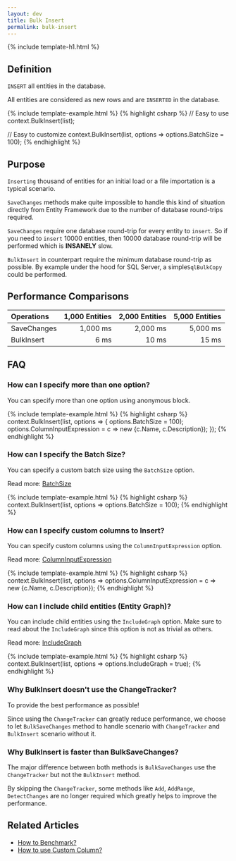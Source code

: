 ```yaml
---
layout: dev
title: Bulk Insert
permalink: bulk-insert
---
```


{% include template-h1.html %}

## Definition
`INSERT` all entities in the database.

All entities are considered as new rows and are `INSERTED` in the database.

{% include template-example.html %} 
{% highlight csharp %}
// Easy to use
context.BulkInsert(list);

// Easy to customize
context.BulkInsert(list, options => options.BatchSize = 100);
{% endhighlight %}

## Purpose
`Inserting` thousand of entities for an initial load or a file importation is a typical scenario.

`SaveChanges` methods make quite impossible to handle this kind of situation directly from Entity Framework due to the number of database round-trips required.

`SaveChanges` require one database round-trip for every entity to `insert`. So if you need to `insert` 10000 entities, then 10000 database round-trip will be performed which is **INSANELY** slow.

`BulkInsert` in counterpart require the minimum database round-trip as possible. By example under the hood for SQL Server, a simple`SqlBulkCopy` could be performed.

## Performance Comparisons

| Operations      | 1,000 Entities | 2,000 Entities | 5,000 Entities |
| :-------------- | -------------: | -------------: | -------------: |
| SaveChanges     | 1,000 ms       | 2,000 ms       | 5,000 ms       |
| BulkInsert      | 6 ms           | 10 ms          | 15 ms          |

## FAQ

### How can I specify more than one option?
You can specify more than one option using anonymous block.

{% include template-example.html %} 
{% highlight csharp %}
context.BulkInsert(list, options => {
	options.BatchSize = 100);
	options.ColumnInputExpression = c => new {c.Name, c.Description});
});
{% endhighlight %}

### How can I specify the Batch Size?
You can specify a custom batch size using the `BatchSize` option.

Read more: [BatchSize](/batch-size)

{% include template-example.html %} 
{% highlight csharp %}
context.BulkInsert(list, options => options.BatchSize = 100);
{% endhighlight %}

### How can I specify custom columns to Insert?
You can specify custom columns using the `ColumnInputExpression` option.

Read more: [ColumnInputExpression](/column-input-expression)

{% include template-example.html %} 
{% highlight csharp %}
context.BulkInsert(list, options => options.ColumnInputExpression = c => new {c.Name, c.Description});
{% endhighlight %}

### How can I include child entities (Entity Graph)?
You can include child entities using the `IncludeGraph` option. Make sure to read about the `IncludeGraph` since this option is not as trivial as others.

Read more: [IncludeGraph](/include-graph)

{% include template-example.html %} 
{% highlight csharp %}
context.BulkInsert(list, options => options.IncludeGraph = true);
{% endhighlight %}

### Why BulkInsert doesn't use the ChangeTracker?
To provide the best performance as possible!

Since using the `ChangeTracker` can greatly reduce performance, we choose to let `BulkSaveChanges` method to handle scenario with `ChangeTracker` and `BulkInsert` scenario without it.

### Why BulkInsert is faster than BulkSaveChanges?
The major difference between both methods is `BulkSaveChanges` use the `ChangeTracker` but not the `BulkInsert` method.

By skipping the `ChangeTracker`, some methods like `Add`, `AddRange`, `DetectChanges` are no longer required which greatly helps to improve the performance.

## Related Articles

- [How to Benchmark?](benchmark)
- [How to use Custom Column?](custom-column)



